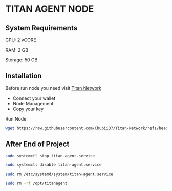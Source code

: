 # TITAN AGENT NODE

## System Requirements
CPU: 2 vCORE

RAM: 2 GB

Storage: 50 GB

## Installation

Before run node you need visit [Titan Network](https://test4.titannet.io/)
* Connect your wallet
* Node Management
* Copy your key

Run Node
   ```bash
   wget https://raw.githubusercontent.com/Chupii37/Titan-Network/refs/heads/main/Titan-Agent/titan-agent.sh  && chmod +x titan-agent.sh && ./titan-agent.sh
   ```
## After End of Project
   ```bash
   sudo systemctl stop titan-agent.service
   ```
   ```bash
   sudo systemctl disable titan-agent.service
   ```
   ```bash
   sudo rm /etc/systemd/system/titan-agent.service
   ```
   ```bash
   sudo rm -rf /opt/titanagent
   ```
